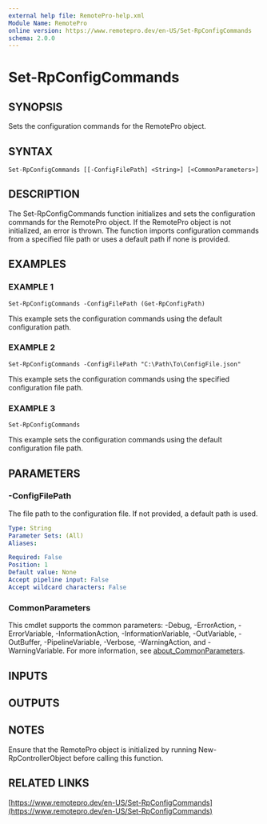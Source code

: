 ```yaml
---
external help file: RemotePro-help.xml
Module Name: RemotePro
online version: https://www.remotepro.dev/en-US/Set-RpConfigCommands
schema: 2.0.0
---
```


# Set-RpConfigCommands

## SYNOPSIS
Sets the configuration commands for the RemotePro object.

## SYNTAX

```
Set-RpConfigCommands [[-ConfigFilePath] <String>] [<CommonParameters>]
```

## DESCRIPTION
The Set-RpConfigCommands function initializes and sets the configuration
commands for the RemotePro object.
If the RemotePro object is not initialized,
an error is thrown.
The function imports configuration commands from a specified
file path or uses a default path if none is provided.

## EXAMPLES

### EXAMPLE 1
```
Set-RpConfigCommands -ConfigFilePath (Get-RpConfigPath)
```

This example sets the configuration commands using the default configuration path.

### EXAMPLE 2
```
Set-RpConfigCommands -ConfigFilePath "C:\Path\To\ConfigFile.json"
```

This example sets the configuration commands using the specified configuration
file path.

### EXAMPLE 3
```
Set-RpConfigCommands
```

This example sets the configuration commands using the default configuration
file path.

## PARAMETERS

### -ConfigFilePath
The file path to the configuration file.
If not provided, a default path is used.

```yaml
Type: String
Parameter Sets: (All)
Aliases:

Required: False
Position: 1
Default value: None
Accept pipeline input: False
Accept wildcard characters: False
```

### CommonParameters
This cmdlet supports the common parameters: -Debug, -ErrorAction, -ErrorVariable, -InformationAction, -InformationVariable, -OutVariable, -OutBuffer, -PipelineVariable, -Verbose, -WarningAction, and -WarningVariable. For more information, see [about_CommonParameters](http://go.microsoft.com/fwlink/?LinkID=113216).

## INPUTS

## OUTPUTS

## NOTES
Ensure that the RemotePro object is initialized by running New-RpControllerObject
before calling this function.

## RELATED LINKS

[https://www.remotepro.dev/en-US/Set-RpConfigCommands](https://www.remotepro.dev/en-US/Set-RpConfigCommands)

